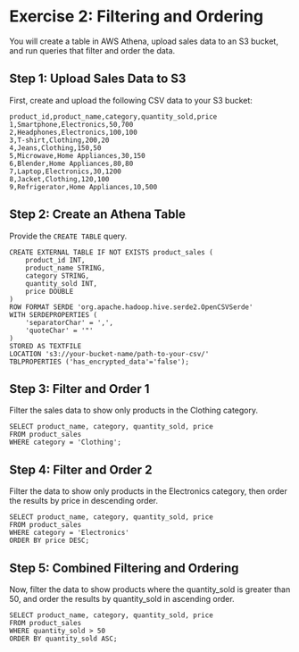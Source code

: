 # Exercise 2: Filtering and Ordering

You will create a table in AWS Athena, upload sales data to an S3 bucket, and run queries that filter and order the data.

## Step 1: Upload Sales Data to S3

First, create and upload the following CSV data to your S3 bucket:

```
product_id,product_name,category,quantity_sold,price
1,Smartphone,Electronics,50,700
2,Headphones,Electronics,100,100
3,T-shirt,Clothing,200,20
4,Jeans,Clothing,150,50
5,Microwave,Home Appliances,30,150
6,Blender,Home Appliances,80,80
7,Laptop,Electronics,30,1200
8,Jacket,Clothing,120,100
9,Refrigerator,Home Appliances,10,500
```

## Step 2: Create an Athena Table

Provide the `CREATE TABLE` query.

```
CREATE EXTERNAL TABLE IF NOT EXISTS product_sales (
    product_id INT,
    product_name STRING,
    category STRING,
    quantity_sold INT,
    price DOUBLE
)
ROW FORMAT SERDE 'org.apache.hadoop.hive.serde2.OpenCSVSerde'
WITH SERDEPROPERTIES (
    'separatorChar' = ',',
    'quoteChar' = '"'
)
STORED AS TEXTFILE
LOCATION 's3://your-bucket-name/path-to-your-csv/'
TBLPROPERTIES ('has_encrypted_data'='false');
```

## Step 3: Filter and Order 1

Filter the sales data to show only products in the Clothing category.

```
SELECT product_name, category, quantity_sold, price
FROM product_sales
WHERE category = 'Clothing';
```

## Step 4: Filter and Order 2

Filter the data to show only products in the Electronics category, then order the results by price in descending order.

```
SELECT product_name, category, quantity_sold, price
FROM product_sales
WHERE category = 'Electronics'
ORDER BY price DESC;
```

## Step 5: Combined Filtering and Ordering

Now, filter the data to show products where the quantity_sold is greater than 50, and order the results by quantity_sold in ascending order.

```
SELECT product_name, category, quantity_sold, price
FROM product_sales
WHERE quantity_sold > 50
ORDER BY quantity_sold ASC;
```
